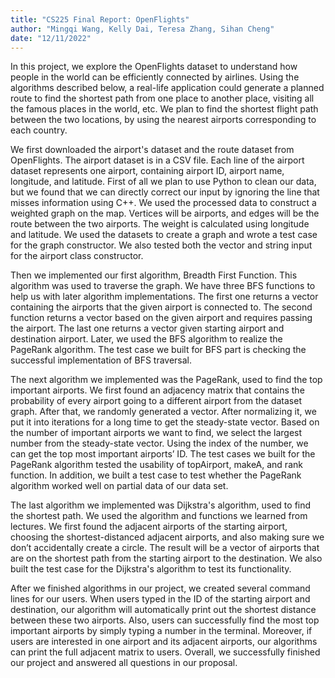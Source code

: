 ```yaml
---
title: "CS225 Final Report: OpenFlights"
author: "Mingqi Wang, Kelly Dai, Teresa Zhang, Sihan Cheng"
date: "12/11/2022"
---
```


In this project, we explore the OpenFlights dataset to understand how people in the world can be efficiently connected by airlines. Using the algorithms described below, a real-life application could generate a planned route to find the shortest path from one place to another place, visiting all the famous places in the world, etc. We plan to find the shortest flight path between the two locations, by using the nearest airports corresponding to each country. 
 
We first downloaded the airport's dataset and the route dataset from OpenFlights. The airport dataset is in a CSV file. Each line of the airport dataset represents one airport, containing airport ID, airport name, longitude, and latitude. First of all we plan to use Python to clean our data, but we found that we can directly correct our input by ignoring the line that misses information using C++. We used the processed data to construct a weighted graph on the map. Vertices will be airports, and edges will be the route between the two airports. The weight is calculated using longitude and latitude. We used the datasets to create a graph and wrote a test case for the graph constructor. We also tested both the vector and string input for the airport class constructor.
 
Then we implemented our first algorithm, Breadth First Function. This algorithm was used to traverse the graph. We have three BFS functions to help us with later algorithm implementations. The first one returns a vector containing the airports that the given airport is connected to. The second function returns a vector based on the given airport and requires passing the airport. The last one returns a vector given starting airport and destination airport. Later, we used the BFS algorithm to realize the PageRank algorithm. The test case we built for BFS part is checking the successful implementation of BFS traversal.
 
The next algorithm we implemented was the PageRank, used to find the top important airports. We first found an adjacency matrix that contains the probability of every airport going to a different airport from the dataset graph. After that, we randomly generated a vector. After normalizing it, we put it into iterations for a long time to get the steady-state vector. Based on the number of important airports we want to find, we select the largest number from the steady-state vector. Using the index of the number, we can get the top most important airports’ ID. The test cases we built for the PageRank algorithm tested the usability of topAirport, makeA, and rank function. In addition, we built a test case to test whether the PageRank algorithm worked well on partial data of our data set. 
 
The last algorithm we implemented was Dijkstra's algorithm, used to find the shortest path. We used the algorithm and functions we learned from lectures. We first found the adjacent airports of the starting airport, choosing the shortest-distanced adjacent airports, and also making sure we don’t accidentally create a circle. The result will be a vector of airports that are on the shortest path from the starting airport to the destination. We also built the test case for the Dijkstra's algorithm to test its functionality.
 
After we finished algorithms in our project, we created several command lines for our users. When users typed in the ID of the starting airport and destination, our algorithm will automatically print out the shortest distance between these two airports. Also, users can successfully find the most top important airports by simply typing a number in the terminal. Moreover, if users are interested in one airport and its adjacent airports, our algorithms can print the full adjacent matrix to users. Overall, we successfully finished our project and answered all questions in our proposal. 

